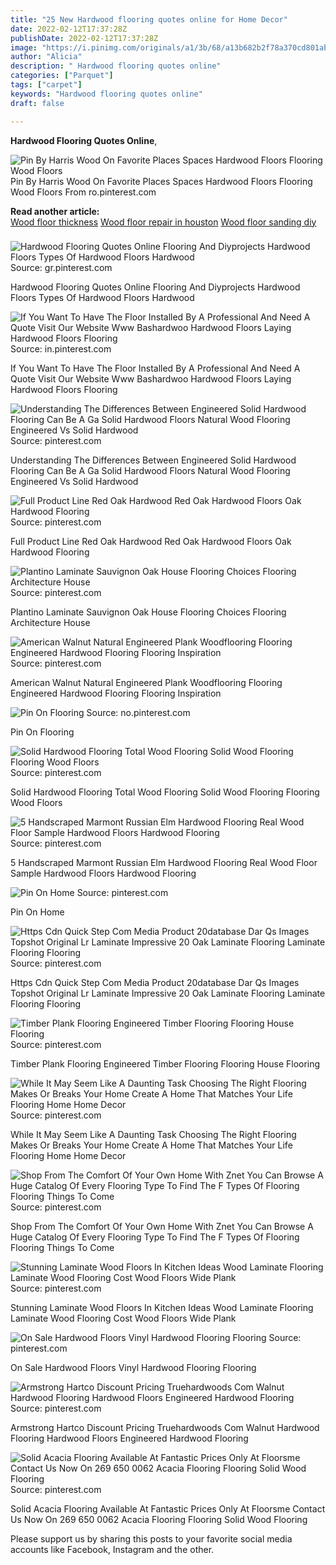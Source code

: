 ```yaml
---
title: "25 New Hardwood flooring quotes online for Home Decor"
date: 2022-02-12T17:37:28Z
publishDate: 2022-02-12T17:37:28Z
image: "https://i.pinimg.com/originals/a1/3b/68/a13b682b2f78a370cd801abd7faf5a80.jpg"
author: "Alicia"
description: " Hardwood flooring quotes online"
categories: ["Parquet"]
tags: ["carpet"]
keywords: "Hardwood flooring quotes online"
draft: false

---
```

<!-- Head tag Code -->
**Hardwood Flooring Quotes Online**, 

![Pin By Harris Wood On Favorite Places Spaces Hardwood Floors Flooring Wood Floors](https://i.pinimg.com/originals/bf/b3/3f/bfb33fe05f6fe1d1c3604f22401bfaa0.jpg "Pin By Harris Wood On Favorite Places Spaces Hardwood Floors Flooring Wood Floors")
Pin By Harris Wood On Favorite Places Spaces Hardwood Floors Flooring Wood Floors From ro.pinterest.com

**Read another article:**  
[Wood floor thickness](/wood-floor-thickness/)
[Wood floor repair in houston](/wood-floor-repair-in-houston/)
[Wood floor sanding diy](/wood-floor-sanding-diy/)




### 

 


![Hardwood Flooring Quotes Online Flooring And Diyprojects Hardwood Floors Types Of Hardwood Floors Hardwood](https://i.pinimg.com/474x/27/30/45/273045db278d2ee88d9d80dd3a018fc9.jpg "Hardwood Flooring Quotes Online Flooring And Diyprojects Hardwood Floors Types Of Hardwood Floors Hardwood")
Source: gr.pinterest.com

Hardwood Flooring Quotes Online Flooring And Diyprojects Hardwood Floors Types Of Hardwood Floors Hardwood  

![If You Want To Have The Floor Installed By A Professional And Need A Quote Visit Our Website Www Bashardwoo Hardwood Floors Laying Hardwood Floors Flooring](https://i.pinimg.com/originals/78/90/29/789029e0080767748d06084c858bedea.png "If You Want To Have The Floor Installed By A Professional And Need A Quote Visit Our Website Www Bashardwoo Hardwood Floors Laying Hardwood Floors Flooring")
Source: in.pinterest.com

If You Want To Have The Floor Installed By A Professional And Need A Quote Visit Our Website Www Bashardwoo Hardwood Floors Laying Hardwood Floors Flooring  

![Understanding The Differences Between Engineered Solid Hardwood Flooring Can Be A Ga Solid Hardwood Floors Natural Wood Flooring Engineered Vs Solid Hardwood](https://i.pinimg.com/originals/29/08/a5/2908a584b0ae7bdb2289ab10c2c66bc9.jpg "Understanding The Differences Between Engineered Solid Hardwood Flooring Can Be A Ga Solid Hardwood Floors Natural Wood Flooring Engineered Vs Solid Hardwood")
Source: pinterest.com

Understanding The Differences Between Engineered Solid Hardwood Flooring Can Be A Ga Solid Hardwood Floors Natural Wood Flooring Engineered Vs Solid Hardwood  

![Full Product Line Red Oak Hardwood Red Oak Hardwood Floors Oak Hardwood Flooring](https://i.pinimg.com/originals/74/e4/88/74e4888ce5bc0e43ce982b778ef6a77e.jpg "Full Product Line Red Oak Hardwood Red Oak Hardwood Floors Oak Hardwood Flooring")
Source: pinterest.com

Full Product Line Red Oak Hardwood Red Oak Hardwood Floors Oak Hardwood Flooring  

![Plantino Laminate Sauvignon Oak House Flooring Choices Flooring Architecture House](https://i.pinimg.com/originals/a6/81/7d/a6817d1be7b83dca1f8d87f466ad2e0a.jpg "Plantino Laminate Sauvignon Oak House Flooring Choices Flooring Architecture House")
Source: pinterest.com

Plantino Laminate Sauvignon Oak House Flooring Choices Flooring Architecture House  

![American Walnut Natural Engineered Plank Woodflooring Flooring Engineered Hardwood Flooring Flooring Inspiration](https://i.pinimg.com/originals/6f/ec/7a/6fec7a372f7350dd6c6594890a1898b8.jpg "American Walnut Natural Engineered Plank Woodflooring Flooring Engineered Hardwood Flooring Flooring Inspiration")
Source: pinterest.com

American Walnut Natural Engineered Plank Woodflooring Flooring Engineered Hardwood Flooring Flooring Inspiration  

![Pin On Flooring](https://i.pinimg.com/600x315/d7/47/8a/d7478a64297ee67d2dfc71192cd6fb56.jpg "Pin On Flooring")
Source: no.pinterest.com

Pin On Flooring  

![Solid Hardwood Flooring Total Wood Flooring Solid Wood Flooring Flooring Wood Floors](https://i.pinimg.com/474x/a7/a3/46/a7a346e3626164da15657dd043328f6f.jpg "Solid Hardwood Flooring Total Wood Flooring Solid Wood Flooring Flooring Wood Floors")
Source: pinterest.com

Solid Hardwood Flooring Total Wood Flooring Solid Wood Flooring Flooring Wood Floors  

![5 Handscraped Marmont Russian Elm Hardwood Flooring Real Wood Floor Sample Hardwood Floors Hardwood Flooring](https://i.pinimg.com/originals/51/e8/b9/51e8b9f59099434f2a87de05393ea875.jpg "5 Handscraped Marmont Russian Elm Hardwood Flooring Real Wood Floor Sample Hardwood Floors Hardwood Flooring")
Source: pinterest.com

5 Handscraped Marmont Russian Elm Hardwood Flooring Real Wood Floor Sample Hardwood Floors Hardwood Flooring  

![Pin On Home](https://i.pinimg.com/originals/f5/6b/b7/f56bb747f7c4800b432c90b78a437a27.jpg "Pin On Home")
Source: pinterest.com

Pin On Home  

![Https Cdn Quick Step Com Media Product 20database Dar Qs Images Topshot Original Lr Laminate Impressive 20 Oak Laminate Flooring Laminate Flooring Flooring](https://i.pinimg.com/originals/c3/12/6d/c3126d08859cc595cf74bcc4a7b009d2.jpg "Https Cdn Quick Step Com Media Product 20database Dar Qs Images Topshot Original Lr Laminate Impressive 20 Oak Laminate Flooring Laminate Flooring Flooring")
Source: pinterest.com

Https Cdn Quick Step Com Media Product 20database Dar Qs Images Topshot Original Lr Laminate Impressive 20 Oak Laminate Flooring Laminate Flooring Flooring  

![Timber Plank Flooring Engineered Timber Flooring Flooring House Flooring](https://i.pinimg.com/564x/59/92/e9/5992e91fd992cbc23a9c13f6e2833d3b.jpg "Timber Plank Flooring Engineered Timber Flooring Flooring House Flooring")
Source: pinterest.com

Timber Plank Flooring Engineered Timber Flooring Flooring House Flooring  

![While It May Seem Like A Daunting Task Choosing The Right Flooring Makes Or Breaks Your Home Create A Home That Matches Your Life Flooring Home Home Decor](https://i.pinimg.com/originals/fd/e0/2d/fde02d6fd66e8714705ea008b4b68cf8.jpg "While It May Seem Like A Daunting Task Choosing The Right Flooring Makes Or Breaks Your Home Create A Home That Matches Your Life Flooring Home Home Decor")
Source: pinterest.com

While It May Seem Like A Daunting Task Choosing The Right Flooring Makes Or Breaks Your Home Create A Home That Matches Your Life Flooring Home Home Decor  

![Shop From The Comfort Of Your Own Home With Znet You Can Browse A Huge Catalog Of Every Flooring Type To Find The F Types Of Flooring Flooring Things To Come](https://i.pinimg.com/736x/62/ee/1d/62ee1d77aa1663b9d40827265f543da8.jpg "Shop From The Comfort Of Your Own Home With Znet You Can Browse A Huge Catalog Of Every Flooring Type To Find The F Types Of Flooring Flooring Things To Come")
Source: pinterest.com

Shop From The Comfort Of Your Own Home With Znet You Can Browse A Huge Catalog Of Every Flooring Type To Find The F Types Of Flooring Flooring Things To Come  

![Stunning Laminate Wood Floors In Kitchen Ideas Wood Laminate Flooring Laminate Wood Flooring Cost Wood Floors Wide Plank](https://i.pinimg.com/736x/5d/5f/9b/5d5f9b7930686d71c6f97c9648b7aa3d.jpg "Stunning Laminate Wood Floors In Kitchen Ideas Wood Laminate Flooring Laminate Wood Flooring Cost Wood Floors Wide Plank")
Source: pinterest.com

Stunning Laminate Wood Floors In Kitchen Ideas Wood Laminate Flooring Laminate Wood Flooring Cost Wood Floors Wide Plank  

![On Sale Hardwood Floors Vinyl Hardwood Flooring Flooring](https://i.pinimg.com/originals/48/16/a5/4816a5b666778c204e376c9d53f7c4b1.jpg "On Sale Hardwood Floors Vinyl Hardwood Flooring Flooring")
Source: pinterest.com

On Sale Hardwood Floors Vinyl Hardwood Flooring Flooring  

![Armstrong Hartco Discount Pricing Truehardwoods Com Walnut Hardwood Flooring Hardwood Floors Engineered Hardwood Flooring](https://i.pinimg.com/originals/91/09/38/910938d5d64a6006ca248806b4f7f1b2.jpg "Armstrong Hartco Discount Pricing Truehardwoods Com Walnut Hardwood Flooring Hardwood Floors Engineered Hardwood Flooring")
Source: pinterest.com

Armstrong Hartco Discount Pricing Truehardwoods Com Walnut Hardwood Flooring Hardwood Floors Engineered Hardwood Flooring  

![Solid Acacia Flooring Available At Fantastic Prices Only At Floorsme Contact Us Now On 269 650 0062 Acacia Flooring Flooring Solid Wood Flooring](https://i.pinimg.com/originals/a1/3b/68/a13b682b2f78a370cd801abd7faf5a80.jpg "Solid Acacia Flooring Available At Fantastic Prices Only At Floorsme Contact Us Now On 269 650 0062 Acacia Flooring Flooring Solid Wood Flooring")
Source: pinterest.com

Solid Acacia Flooring Available At Fantastic Prices Only At Floorsme Contact Us Now On 269 650 0062 Acacia Flooring Flooring Solid Wood Flooring  

Please support us by sharing this posts to your favorite social media accounts like Facebook, Instagram and the other.

